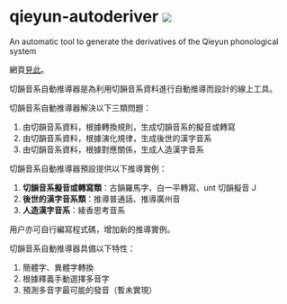 # qieyun-autoderiver ![](https://github.com/nk2028/qieyun-autoderiver/workflows/Publish/badge.svg?branch=main)

An automatic tool to generate the derivatives of the Qieyun phonological system

網頁[見此](https://nk2028.shn.hk/qieyun-autoderiver/)。

切韻音系自動推導器是為利用切韻音系資料進行自動推導而設計的線上工具。

切韻音系自動推導器解決以下三類問題：

1. 由切韻音系資料，根據轉換規則，生成切韻音系的擬音或轉寫
1. 由切韻音系資料，根據演化規律，生成後世的漢字音系
1. 由切韻音系資料，根據對應關係，生成人造漢字音系

切韻音系自動推導器預設提供以下推導實例：

1. **切韻音系擬音或轉寫類**：古韻羅馬字、白一平轉寫、unt 切韻擬音 J
1. **後世的漢字音系類**：推導普通話、推導廣州音
1. **人造漢字音系**：綾香思考音系

用户亦可自行編寫程式碼，增加新的推導實例。

切韻音系自動推導器具備以下特性：

1. 簡體字、異體字轉換
1. 根據釋義手動選擇多音字
1. 預測多音字最可能的發音（暫未實現）
